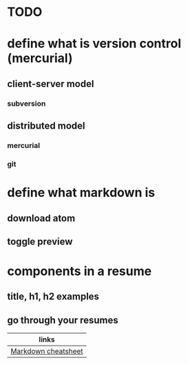 # TODO

# define what is version control (mercurial)
## client-server model
### subversion

## distributed model
### mercurial
### git

# define what markdown is
## download atom
## toggle preview

# components in a resume
## title, h1, h2 examples

## go through your resumes

| links               |
|---------------------|
| [Markdown cheatsheet](https://github.com/adam-p/markdown-here/wiki/Markdown-Cheatsheet) |
